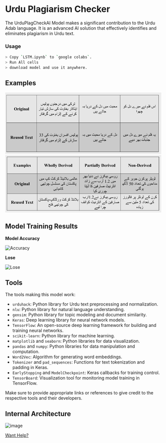 # Urdu Plagiarism Checker

The UrduPlagCheckAI Model makes a significant contribution to the Urdu Adab language. It is an advanced AI solution that effectively identifies and eliminates plagiarism in Urdu text.

### Usage

```bash
> Copy `LSTM.ipynb` to `google colabs`.
> Run All cells
> download model and use it anywhere.
```

## Examples

![Alt text](image.png)
![Alt text](image-1.png)

## Model Training Results

**Model Accuracy**

![Accuracy](https://github.com/Zain-ul-din/Urdu_Pleg_Checker/assets/78583049/8f0aedc2-fcfc-41b2-901a-b9136036cc58)


**Lose**

![Lose](https://github.com/Zain-ul-din/Urdu_Pleg_Checker/assets/78583049/e47937ff-3205-406e-b015-ccf57c586d19)


## Tools

The tools making this model work:

- `urduhack`: Python library for Urdu text preprocessing and normalization.
- `nlu`: Python library for natural language understanding.
- `gensim`: Python library for topic modeling and document similarity.
- `Keras`: Deep learning library for neural network models.
- `TensorFlow`: An open-source deep learning framework for building and training neural networks.
- `scikit-learn`: Python library for machine learning.
- `matplotlib` and `seaborn`: Python libraries for data visualization.
- `pandas` and `numpy`: Python libraries for data manipulation and computation.
- `Word2Vec`: Algorithm for generating word embeddings.
- `Tokenizer` and `pad_sequences`: Functions for text tokenization and padding in Keras.
- `EarlyStopping` and `ModelCheckpoint`: Keras callbacks for training control.
- `TensorBoard`: Visualization tool for monitoring model training in TensorFlow.

Make sure to provide appropriate links or references to give credit to the respective tools and their developers.

## Internal Architecture

![image](https://github.com/Zain-ul-din/Urdu_Pleg_Checker/assets/78583049/03787815-e42a-4c0e-b6f8-c2e49badda54)


[Want Help?](https://github.com/Zain-ul-din/Urdu_Pleg_Checker/issues)




